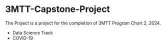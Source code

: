 # 3MTT-Capstone-Project
The Project is a project for the completion of 3MTT Program Chort 2, 2024.
- Data Science Track 
- COVID-19
